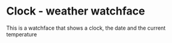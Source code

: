 Clock - weather watchface
=========================

This is a watchface that shows a clock, the date and the current temperature
